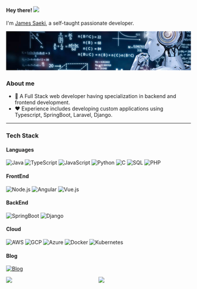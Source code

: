<h4> Hey there! <img src="https://raw.githubusercontent.com/verma-anushka/verma-anushka/master/gifs/wave.gif" width="30px"></h4>

I'm [James Saeki](https://devopsor.github.io/), a self-taught passionate developer.

[![](https://raw.githubusercontent.com/devopsor/devopsor/master/profile.jpg)](https://www.github.com/devopsor)


### About me
- 💼 A Full Stack web developer having specialization in backend and frontend development. 
- ❤️ Experience includes developing custom applications using Typescript, SpringBoot, Laravel, Django. 

---

### Tech Stack

#### Languages

![Java](https://img.shields.io/badge/-Java-000?&logo=OpenJDK)
![TypeScript](https://img.shields.io/badge/-TypeScript-000?&logo=TypeScript)
![JavaScript](https://img.shields.io/badge/-JavaScript-000?&logo=JavaScript)
![Python](https://img.shields.io/badge/-Python-000?&logo=Python)
![C](https://img.shields.io/badge/-C-000?&logo=C)
![SQL](https://img.shields.io/badge/-SQL-000?&logo=MySQL&logoColor=F90)
![PHP](https://img.shields.io/badge/-PHP-000?&logo=PHP)

#### FrontEnd
![Node.js](https://img.shields.io/badge/-Node.js-000?&logo=node.js)
![Angular](https://img.shields.io/badge/-Angular-000?&logo=Angular)
![Vue.js](https://img.shields.io/badge/-Vue.js-000?&logo=Vue.js)

#### BackEnd
![SpringBoot](https://img.shields.io/badge/-SpringBoot-000?&logo=SpringBoot)
![Django](https://img.shields.io/badge/-Django-000?&logo=Django)

#### Cloud
![AWS](https://img.shields.io/badge/-AWS-000?&logo=Amazon-AWS&logoColor=F90)
![GCP](https://img.shields.io/badge/-GCP-000?&logo=Google-Cloud&logoColor=F90)
![Azure](https://img.shields.io/badge/-Azure-000?&logo=Microsoft-Azure&logoColor=F90)
![Docker](https://img.shields.io/badge/-Docker-000?&logo=Docker)
![Kubernetes](https://img.shields.io/badge/-Kubernetes-000?&logo=Kubernetes)

#### Blog
[![Blog](https://img.shields.io/badge/-🧬MyBlog-000)](https://devopsor.github.io/)

<a href="https://github-readme-stats.vercel.app/api?username=devopsor&count_private=true&show_icons=true">
  <img align="left" width="50%" src="https://github-readme-stats.vercel.app/api?username=devopsor&count_private=true&show_icons=true&theme=cobalt" />
</a>
<a href="https://github-readme-stats.vercel.app/api/top-langs/?username=devopsor">
  <img align="left" width="36%" src="https://github-readme-stats.vercel.app/api/top-langs/?username=devopsor&hide=javascript,css&theme=cobalt" />
</a>

